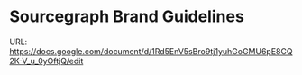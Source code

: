 # Sourcegraph Brand Guidelines

URL: https://docs.google.com/document/d/1Rd5EnV5sBro9tj1yuhGoGMU6pE8CQ2K-V_u_0yOftjQ/edit
